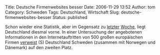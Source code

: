 Title: Deutsche Firmenwebsites besser
Date: 2006-11-29 13:52
Author: tom
Category: Schweden
Tags: Deutschland, Wirtschaft
Slug: deutsche-firmenwebsites-besser
Status: published

Schon wieder eine Statistik, aber im Gegensatz zu
[letzter](http://www.fiket.de/2006/11/22/schweden-beste-demokratie-der-welt/)
[Woche](http://www.fiket.de/2006/11/27/schweden-europa-und-der-alkohol/),
liegt Deutschland diesmal vorne. In einer Untersuchung der angebotenen
Informationen in den Internetauftritten von 500 großen europäischen
Firmen [verweist](http://www.dn.se/DNet/jsp/polopoly.jsp?a=591923) (S)
Deutschland Schweden (zusammen mit Norwegen und Dänemark) auf den
zweiten Platz.

